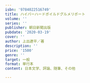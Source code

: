 ```yaml
---
isbn: '9784022516749'
title: ハイパーハードボイルドグルメリポート
volume: ''
series: ''
publisher: 朝日新聞出版
pubdate: '2020-03-19'
cover: ''
author: 上出遼平／著
description: ''
price: '1500'
genre: ''
target: 一般
format: 単行本
content: 日本文学、評論、随筆、その他

---
```

